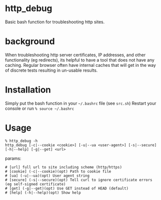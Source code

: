 # http_debug
Basic bash function for troubleshooting http sites.

# background
When troubleshooting http server certificates, IP addresses, and other functionality (eg redirects), its helpful to have a tool that does not have any caching. 
Regular browser often have internal caches that will get in the way of discrete tests resulting in un-usable results.

# Installation
Simply put the bash function in your `~/.bashrc` file (see `src.sh`)
Restart your console or run `% source ~/.bashrc`

# Usage
```
% http_debug -h
http_debug [-c|--cookie <cookie>] [-u|--ua <user-agent>] [-s|--secure] [-h|--help] [-g|--get] <url>
```
params:
```
# [url] full url to site including scheme (http/https)
# [cookie] (-c|--cookie)(opt) Path to cookie file
# [ua] (-u|--ua)(opt) User agent string
# [secure] (-s|--secure)(opt) Tell curl to ignore certificate errors (eg self-signed certificate)
# [get] (-g|--get)(opt) Use GET instead of HEAD (default)
# [help] (-h|--help)(opt) Show help
```







